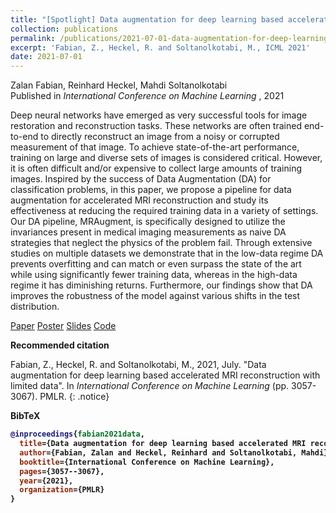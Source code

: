 ```yaml
---
title: "[Spotlight] Data augmentation for deep learning based accelerated MRI reconstruction with limited data"
collection: publications
permalink: /publications/2021-07-01-data-augmentation-for-deep-learning
excerpt: 'Fabian, Z., Heckel, R. and Soltanolkotabi, M., ICML 2021'
date: 2021-07-01
---
```

Zalan Fabian, Reinhard Heckel, Mahdi Soltanolkotabi <br>
Published in <i> International Conference on Machine Learning </i>, 2021

Deep neural networks have emerged as very successful tools for image restoration and reconstruction tasks. These networks are often trained end-to-end to directly reconstruct an image from a noisy or corrupted measurement of that image. To achieve state-of-the-art performance, training on large and diverse sets of images is considered critical. However, it is often difficult and/or expensive to collect large amounts of training images. Inspired by the success of Data Augmentation (DA) for classification problems, in this paper, we propose a pipeline for data augmentation for accelerated MRI reconstruction and study its effectiveness at reducing the required training data in a variety of settings. Our DA pipeline, MRAugment, is specifically designed to utilize the invariances present in medical imaging measurements as naive DA strategies that neglect the physics of the problem fail. Through extensive studies on multiple datasets we demonstrate that in the low-data regime DA prevents overfitting and can match or even surpass the state of the art while using significantly fewer training data, whereas in the high-data regime it has diminishing returns. Furthermore, our findings show that DA improves the robustness of the model against various shifts in the test distribution.

<a href="http://proceedings.mlr.press/v139/fabian21a/fabian21a.pdf" class="btn btn--info btn--large">Paper</a>
<a href="/assets/posters/icml2021_poster.png" class="btn btn--success btn--large">Poster</a>
<a href="/assets/slides/icml2021_slides.pdf" class="btn btn--warning btn--large">Slides</a>
<a href="https://github.com/z-fabian/MRAugment" class="btn btn--primary btn--large"><i class="fab fa-github"></i> Code</a>

<b>Recommended citation</b>

Fabian, Z., Heckel, R. and Soltanolkotabi, M., 2021, July. &quot;Data augmentation for deep learning based accelerated MRI reconstruction with limited data&quot;. In <i>International Conference on Machine Learning</i> (pp. 3057-3067). PMLR.
{: .notice}

<b>BibTeX<b>
```bibtex
@inproceedings{fabian2021data,
  title={Data augmentation for deep learning based accelerated MRI reconstruction with limited data},
  author={Fabian, Zalan and Heckel, Reinhard and Soltanolkotabi, Mahdi},
  booktitle={International Conference on Machine Learning},
  pages={3057--3067},
  year={2021},
  organization={PMLR}
}
```
